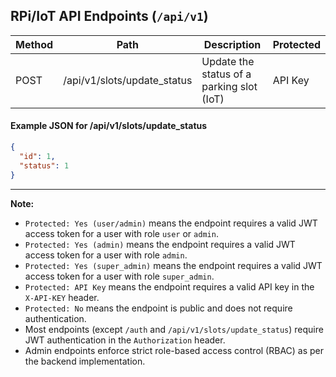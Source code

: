 ## RPi/IoT API Endpoints (`/api/v1`)

| Method | Path                        | Description                                 | Protected |
|--------|-----------------------------|---------------------------------------------|-----------|
| POST   | /api/v1/slots/update_status | Update the status of a parking slot (IoT)   | API Key   |

#### Example JSON for /api/v1/slots/update_status
```json
{
  "id": 1,
  "status": 1
}
```

---
**Note:**
- `Protected: Yes (user/admin)` means the endpoint requires a valid JWT access token for a user with role `user` or `admin`.
- `Protected: Yes (admin)` means the endpoint requires a valid JWT access token for a user with role `admin`.
- `Protected: Yes (super_admin)` means the endpoint requires a valid JWT access token for a user with role `super_admin`.
- `Protected: API Key` means the endpoint requires a valid API key in the `X-API-KEY` header.
- `Protected: No` means the endpoint is public and does not require authentication.
- Most endpoints (except `/auth` and `/api/v1/slots/update_status`) require JWT authentication in the `Authorization` header.
- Admin endpoints enforce strict role-based access control (RBAC) as per the backend implementation. 